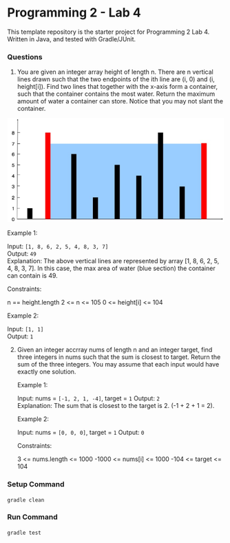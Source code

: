 # Programming 2 - Lab 4

This template repository is the starter project for Programming 2 Lab 4. Written in Java, and tested with Gradle/JUnit.

### Questions

1. You are given an integer array height of length n. There are n vertical lines drawn such that the two endpoints of the ith line are (i, 0) and (i, height[i]). Find two lines that together with the x-axis form a container, such that the container contains the most water. Return the maximum amount of water a container can store. Notice that you may not slant the container.

![](Q1.jpg)  

   Example 1:  

   Input: `[1, 8, 6, 2, 5, 4, 8, 3, 7]`  
   Output: `49`  
   Explanation: The above vertical lines are represented by array [1, 8, 6, 2, 5, 4, 8, 3, 7]. In this case, the max area of water (blue section) the container can contain is 49.

   Constraints:

   n == height.length
   2 <= n <= 105
   0 <= height[i] <= 104

   Example 2:

   Input: `[1, 1]`  
   Output: `1`

2. Given an integer accrray nums of length n and an integer target, find three integers in nums such that the sum is closest to target. Return the sum of the three integers. You may assume that each input would have exactly one solution.

   Example 1:

   Input: nums = `[-1, 2, 1, -4]`, target = `1`
   Output: `2`  
   Explanation: The sum that is closest to the target is 2. (-1 + 2 + 1 = 2).

   Example 2:

   Input: nums = `[0, 0, 0]`, target = `1`
   Output: `0`

   Constraints:

   3 <= nums.length <= 1000
   -1000 <= nums[i] <= 1000
   -104 <= target <= 104

### Setup Command

`gradle clean`

### Run Command

`gradle test`
